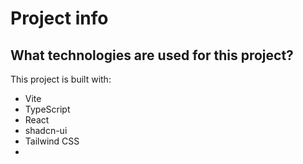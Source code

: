 
# Project info

## What technologies are used for this project?

This project is built with:

- Vite
- TypeScript
- React
- shadcn-ui
- Tailwind CSS
- 
